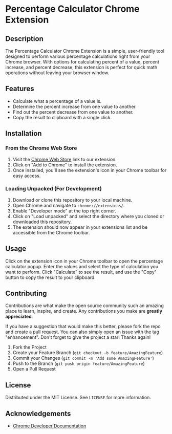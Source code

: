 # Percentage Calculator Chrome Extension

## Description

The Percentage Calculator Chrome Extension is a simple, user-friendly tool designed to perform various percentage calculations right from your Chrome browser. With options for calculating percent of a value, percent increase, and percent decrease, this extension is perfect for quick math operations without leaving your browser window.

## Features

- Calculate what a percentage of a value is.
- Determine the percent increase from one value to another.
- Find out the percent decrease from one value to another.
- Copy the result to clipboard with a single click.

## Installation

### From the Chrome Web Store

1. Visit the [Chrome Web Store](#) link to our extension.
2. Click on "Add to Chrome" to install the extension.
3. Once installed, you'll see the extension's icon in your Chrome toolbar for easy access.

### Loading Unpacked (For Development)

1. Download or clone this repository to your local machine.
2. Open Chrome and navigate to `chrome://extensions/`.
3. Enable "Developer mode" at the top right corner.
4. Click on "Load unpacked" and select the directory where you cloned or downloaded this repository.
5. The extension should now appear in your extensions list and be accessible from the Chrome toolbar.

## Usage

Click on the extension icon in your Chrome toolbar to open the percentage calculator popup. Enter the values and select the type of calculation you want to perform. Click "Calculate" to see the result, and use the "Copy" button to copy the result to your clipboard.

## Contributing

Contributions are what make the open source community such an amazing place to learn, inspire, and create. Any contributions you make are **greatly appreciated**.

If you have a suggestion that would make this better, please fork the repo and create a pull request. You can also simply open an issue with the tag "enhancement".
Don't forget to give the project a star! Thanks again!

1. Fork the Project
2. Create your Feature Branch (`git checkout -b feature/AmazingFeature`)
3. Commit your Changes (`git commit -m 'Add some AmazingFeature'`)
4. Push to the Branch (`git push origin feature/AmazingFeature`)
5. Open a Pull Request

## License

Distributed under the MIT License. See `LICENSE` for more information.

## Acknowledgements

- [Chrome Developer Documentation](https://developer.chrome.com/docs/extensions/)
